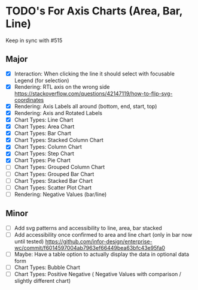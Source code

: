 # TODO's For Axis Charts (Area, Bar, Line)

Keep in sync with #515

## Major

- [x] Interaction: When clicking the line it should select with focusable Legend (for selection)
- [x] Rendering: RTL axis on the wrong side https://stackoverflow.com/questions/42147119/how-to-flip-svg-coordinates
- [x] Rendering: Axis Labels all around (bottom, end, start, top)
- [x] Rendering: Axis and Rotated Labels
- [x] Chart Types: Line Chart
- [x] Chart Types: Area Chart
- [x] Chart Types: Bar Chart
- [x] Chart Types: Stacked Column Chart
- [x] Chart Types: Column Chart
- [x] Chart Types: Step Chart
- [x] Chart Types: Pie Chart
- [ ] Chart Types: Grouped Column Chart
- [ ] Chart Types: Grouped Bar Chart
- [ ] Chart Types: Stacked Bar Chart
- [ ] Chart Types: Scatter Plot Chart
- [ ] Rendering: Negative Values (bar/line)

## Minor

- [ ] Add svg patterns and accessibility to line, area, bar stacked
- [ ] Add accessibility once confirmed to area and line chart (only in bar now until tested) https://github.com/infor-design/enterprise-wc/commit/f6014597004ab7963ef66449bea63bfc43e95fa0
- [ ] Maybe: Have a table option to actually display the data in optional data form
- [ ] Chart Types: Bubble Chart
- [ ] Chart Types: Positive Negative ( Negative Values with comparison / slightly different chart)
